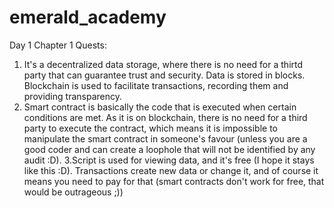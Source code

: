 # emerald_academy
Day 1 Chapter 1
Quests:
  1. It's a decentralized data storage, where there is no need for a thirtd party that can guarantee trust and security. Data is stored in blocks. Blockchain is used to facilitate transactions, recording them and providing transparency.
  2. Smart contract is basically the code that is executed when certain conditions are met. As it is on blockchain, there is no need for a third party to execute the contract, which means it is impossible to manipulate the smart contract in someone's favour (unless you are a good coder and can create a loophole that will not be identified by any audit :D).
  3.Script is used for viewing data, and it's free (I hope it stays like this :D). Transactions create new data or change it, and of course it means you need to pay for that (smart contracts don't work for free, that would be outrageous ;))
